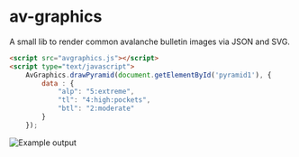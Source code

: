 # av-graphics

A small lib to render common avalanche bulletin images via JSON and SVG.

```html
<script src="avgraphics.js"></script>
<script type="text/javascript">
    AvGraphics.drawPyramid(document.getElementById('pyramid1'), {
        data : {
            "alp": "5:extreme",
            "tl": "4:high:pockets",
            "btl": "2:moderate"
        }
    });
```

![Example output](http://i.imgur.com/WH5zlmA.png)
